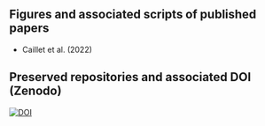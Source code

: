 ## Figures and associated scripts of published papers
* Caillet et al. (2022)

## Preserved repositories and associated DOI (Zenodo)
[![DOI](https://zenodo.org/badge/577704589.svg)](https://zenodo.org/badge/latestdoi/577704589)
